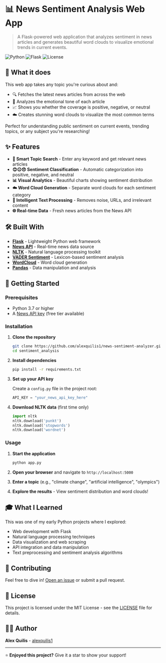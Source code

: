 # 📊 News Sentiment Analysis Web App

> A Flask-powered web application that analyzes sentiment in news articles and generates beautiful word clouds to visualize emotional trends in current events.

![Python](https://img.shields.io/badge/Python-3.7+-blue.svg)
![Flask](https://img.shields.io/badge/Flask-2.0+-green.svg)
![License](https://img.shields.io/badge/License-MIT-yellow.svg)

## 🎯 What it does

This web app takes any topic you're curious about and:
- 🔍 Fetches the latest news articles from across the web
- 🧠 Analyzes the emotional tone of each article
- 📈 Shows you whether the coverage is positive, negative, or neutral
- ☁️ Creates stunning word clouds to visualize the most common terms

Perfect for understanding public sentiment on current events, trending topics, or any subject you're researching!

## ✨ Features

- **🔎 Smart Topic Search** - Enter any keyword and get relevant news articles
- **😊😐😞 Sentiment Classification** - Automatic categorization into positive, negative, and neutral
- **📊 Visual Analytics** - Beautiful charts showing sentiment distribution  
- **☁️ Word Cloud Generation** - Separate word clouds for each sentiment category
- **🧹 Intelligent Text Processing** - Removes noise, URLs, and irrelevant content
- **🌐 Real-time Data** - Fresh news articles from the News API

## 🛠️ Built With

- **[Flask](https://flask.palletsprojects.com/)** - Lightweight Python web framework
- **[News API](https://newsapi.org/)** - Real-time news data source
- **[NLTK](https://www.nltk.org/)** - Natural language processing toolkit
- **[VADER Sentiment](https://github.com/cjhutto/vaderSentiment)** - Lexicon-based sentiment analysis
- **[WordCloud](https://github.com/amueller/word_cloud)** - Word cloud generation
- **[Pandas](https://pandas.pydata.org/)** - Data manipulation and analysis

## 🚀 Getting Started

### Prerequisites

- Python 3.7 or higher
- A [News API key](https://newsapi.org/register) (free tier available)

### Installation

1. **Clone the repository**
   ```bash
   git clone https://github.com/alexquilis1/news-sentiment-analyzer.git
   cd sentiment_analysis
   ```

2. **Install dependencies**
   ```bash
   pip install -r requirements.txt
   ```

3. **Set up your API key**
   
   Create a `config.py` file in the project root:
   ```python
   API_KEY = "your_news_api_key_here"
   ```

4. **Download NLTK data** (first time only)
   ```python
   import nltk
   nltk.download('punkt')
   nltk.download('stopwords')
   nltk.download('wordnet')
   ```

### Usage

1. **Start the application**
   ```bash
   python app.py
   ```

2. **Open your browser** and navigate to `http://localhost:5000`

3. **Enter a topic** (e.g., "climate change", "artificial intelligence", "olympics")

4. **Explore the results** - View sentiment distribution and word clouds!

## 🎓 What I Learned

This was one of my early Python projects where I explored:
- Web development with Flask
- Natural language processing techniques
- Data visualization and web scraping
- API integration and data manipulation
- Text preprocessing and sentiment analysis algorithms

## 🤝 Contributing

Feel free to dive in! [Open an issue](https://github.com/alexquilis1/news-sentiment-analyzer/issues) or submit a pull request.

## 📄 License

This project is licensed under the MIT License - see the [LICENSE](LICENSE) file for details.

## 👨‍💻 Author

**Alex Quilis** - [alexquilis1](https://github.com/alexquilis1)

---

⭐ **Enjoyed this project?** Give it a star to show your support!
